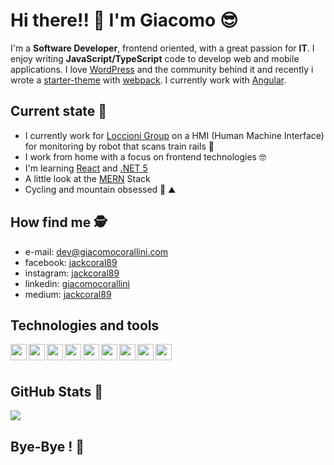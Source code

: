# Hi there!! 👋  I'm Giacomo 😎

I'm a **Software Developer**, frontend oriented, with a great passion for **IT**. I enjoy writing **JavaScript/TypeScript** code to develop web and mobile applications. I love [WordPress](https://wordpress.org/) and the community behind it and recently i wrote a [starter-theme](https://github.com/jackcoral89/wp__webPack) with [webpack](https://webpack.js.org/). I currently work with [Angular](https://angular.io/).

## Current state 🧐
- I currently work for [Loccioni Group](https://www.loccioni.com/en/) on a HMI (Human Machine Interface) for monitoring by robot that scans train rails 🚆
- I work from home with a focus on frontend technologies 🤓
- I'm learning [React](https://reactjs.org/) and [.NET 5](https://dotnet.microsoft.com/)
- A little look at the [MERN](https://www.mongodb.com/mern-stack) Stack
- Cycling and mountain obsessed 🚴‍ ⛰

## How find me 🕵️‍
- e-mail: [dev@giacomocorallini.com](mailto:dev@giacomocorallini.com/)
- facebook: [jackcoral89](https://www.facebook.com/jackcoral89/)
- instagram: [jackcoral89](https://www.instagram.com/jackcoral89/)
- linkedin: [giacomocorallini](https://www.linkedin.com/in/giacomocorallini/)
- medium: [jackcoral89](https://jackcoral.medium.com/)

## Technologies and tools
<img align="left" width="26px" src="https://angular.io/assets/images/logos/angular/angular.png" />
<img align="left" width="26px" src="https://cdn4.iconfinder.com/data/icons/logos-3/600/React.js_logo-512.png" />
<img align="left" width="26px" src="https://upload.wikimedia.org/wikipedia/commons/6/6a/JavaScript-logo.png" />
<img align="left" width="26px" src="https://upload.wikimedia.org/wikipedia/commons/4/4c/Typescript_logo_2020.svg" />
<img align="left" width="26px" src="https://www.w3.org/html/logo/downloads/HTML5_Badge_512.png" />
<img align="left" width="26px" src="https://upload.wikimedia.org/wikipedia/commons/thumb/9/96/Sass_Logo_Color.svg/1280px-Sass_Logo_Color.svg.png" />
<img align="left" width="26px" src="https://ionicframework.com/img/meta/logo.png" />
<img align="left" width="26px" src="https://visualstudio.microsoft.com/wp-content/uploads/2019/06/BrandVisualStudioWin2019-3.svg" />
<img align="left" width="26px" src="https://upload.wikimedia.org/wikipedia/commons/thumb/9/9a/Visual_Studio_Code_1.35_icon.svg/1024px-Visual_Studio_Code_1.35_icon.svg.png" />

<br />
<br />

## GitHub Stats 🦾
<a href="https://github.com/jackcoral89/">
  <img align="center" src="https://github-readme-stats.vercel.app/api/top-langs/?username=jackcoral89&hide=php" />
</a>

## Bye-Bye ! 🙋‍
